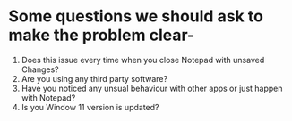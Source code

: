 # Some questions we should ask to make the problem clear-

1. Does this issue every time when you close Notepad with unsaved Changes?
2. Are you using any third party software?
3. Have you noticed any unsual behaviour with other apps or just happen with Notepad?
4. Is you Window 11 version is updated?

